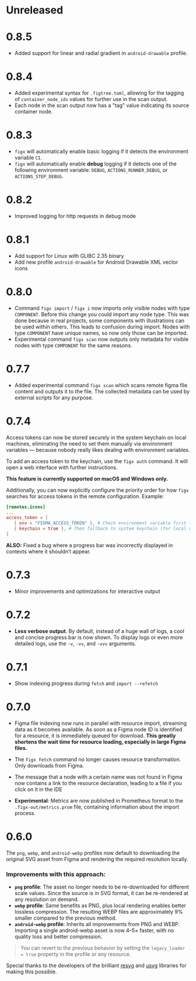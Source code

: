 # Unreleased

# 0.8.5

- Added support for linear and radial gradient in `android-drawable` profile.

# 0.8.4

- Added experimental syntax for `.figtree.toml`, allowing for the tagging of `container_node_ids` values for further use in the scan output.
- Each node in the scan output now has a "tag" value indicating its source container node.

# 0.8.3

- `figx` will automatically enable basic logging if it detects the environment variable `CI`.
- `figx` will automatically enable **debug** logging if it detects one of the following environment variable: `DEBUG`, `ACTIONS_RUNNER_DEBUG`, or `ACTIONS_STEP_DEBUG`.

# 0.8.2

- Improved logging for http requests in debug mode

# 0.8.1

- Add support for Linux with GLIBC 2.35 binary
- Add new profile `android-drawable` for Android Drawable XML vector icons

# 0.8.0

- Command `figx import` / `figx i` now imports only visible nodes with type `COMPONENT`. Before this change you could import any node type. This was done because in real projects, some components with illustrations can be used within others. This leads to confusion during import. Nodes with type `COMPONENT` have unique names, so now only those can be imported.
- Experimental command `figx scan` now outputs only metadata for visible nodes with type `COMPONENT` for the same reasons.

# 0.7.7

- Added experimental command `figx scan` which scans remote figma file content and outputs it to the file. The collected metadata can be used by external scripts for any purpose.

# 0.7.4

Access tokens can now be stored securely in the system keychain on local machines, eliminating the need to set them manually via environment variables — because nobody really likes dealing with environment variables.

To add an access token to the keychain, use the `figx auth` command. It will open a web interface with further instructions.

**This feature is currently supported on macOS and Windows only.**

Additionally, you can now explicitly configure the priority order for how `figx` searches for access tokens in the remote configuration. Example:

```toml
[remotes.icons]
...
access_token = [
   { env = "FIGMA_ACCESS_TOKEN" }, # Check environment variable first (e.g., for CI)
   { keychain = true }, # Then fallback to system keychain (for local use)
]
```

**ALSO:** Fixed a bug where a progress bar was incorrectly displayed in contexts where it shouldn’t appear.

# 0.7.3

- Minor improvements and optimizations for interactive output

# 0.7.2

- **Less verbose output**. By default, instead of a huge wall of logs, a cool and concise progress bar is now shown. To display logs or even more detailed logs, use the `-v`, `-vv`, and `-vvv` arguments.

# 0.7.1

- Show indexing progress during `fetch` and `import --refetch`

# 0.7.0

- Figma file indexing now runs in parallel with resource import, streaming data as it becomes available. As soon as a Figma node ID is identified for a resource, it is immediately queued for download.
   **This greatly shortens the wait time for resource loading, especially in large Figma files.**

- The `figx fetch` command no longer causes resource transformation. Only downloads from Figma.

- The message that a node with a certain name was not found in Figma now contains a link to the resource declaration, leading to a file if you click on it in the IDE

- **Experimental**: Metrics are now published in Prometheus format to the `.figx-out/metrics.prom` file, containing information about the import process.

# 0.6.0

The `png`, `webp`, and `android-webp` profiles now default to downloading the original SVG asset from Figma and rendering the required resolution locally.

### Improvements with this approach:
* **`png` profile**: The asset no longer needs to be re-downloaded for different scale values. Since the source is in SVG format, it can be re-rendered at any resolution on demand.
* **`webp` profile**: Same benefits as PNG, plus local rendering enables better lossless compression. The resulting WEBP files are approximately 9% smaller compared to the previous method.
* **`android-webp` profile**: Inherits all improvements from PNG and WEBP. Importing a single android-webp asset is now 4–5× faster, with no quality loss and better compression.

> You can revert to the previous behavior by setting the `legacy_loader = true` property in the profile or any resource.

Special thanks to the developers of the brilliant [resvg](https://github.com/linebender/resvg) and [usvg](https://github.com/linebender/resvg/tree/main/crates/usvg) libraries for making this possible.
